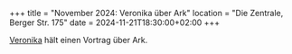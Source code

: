 +++
title = "November 2024: Veronika über Ark"
location = "Die Zentrale, Berger Str. 175"
date = 2024-11-21T18:30:00+02:00
+++

[Veronika](https://x.com/VeronikaKuett) hält einen Vortrag über Ark.
